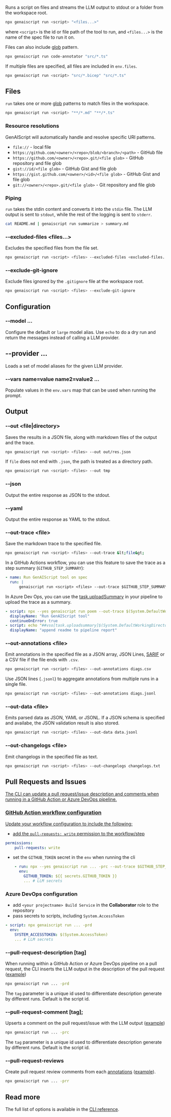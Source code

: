 Runs a script on files and streams the LLM output to stdout or a folder from the workspace root.

```bash
npx genaiscript run <script> "<files...>"
```

where `<script>` is the id or file path of the tool to run, and `<files...>` is the name of the spec file to run it on.

Files can also include [glob](<https://en.wikipedia.org/wiki/Glob_(programming)>) pattern.

```sh
npx genaiscript run code-annotator "src/*.ts"
```

If multiple files are specified, all files are included in `env.files`.

```sh
npx genaiscript run <script> "src/*.bicep" "src/*.ts"
```

## Files

`run` takes one or more [glob](<https://en.wikipedia.org/wiki/Glob_(programming)>) patterns to match files in the workspace.

```bash
npx genaiscript run <script> "**/*.md" "**/*.ts"
```

### Resource resolutions

GenAIScript will automatically handle and resolve specific URI patterns.

- `file://` - local file
- `https://github.com/<owner>/<repo>/blob/<branch>/<path>` - GitHub file
- `https://github.com/<owner>/<repo>.git/<file glob>` - GitHub repository and file glob
- `gist://id/<file glob>` - GitHub Gist and file glob
- `https://gist.github.com/<owner>/<id>/<file glob>` - GitHub Gist and file glob
- `git://<owner>/<repo>.git/<file glob>` - Git repository and file glob

### Piping

`run` takes the stdin content and converts it into the `stdin` file.
The LLM output is sent to `stdout`, while the rest of the logging is sent to `stderr`.

```bash
cat README.md | genaiscript run summarize > summary.md
```

### --excluded-files &lt;files...&gt;

Excludes the specified files from the file set.

```sh "--excluded-files <excluded-files...>"
npx genaiscript run <script> <files> --excluded-files <excluded-files...>
```

### --exclude-git-ignore

Exclude files ignored by the `.gitignore` file at the workspace root.

```sh "--exclude-git-ignore"
npx genaiscript run <script> <files> --exclude-git-ignore
```

## Configuration

### --model ...

Configure the default or `large` model alias. Use `echo` to do a dry run and return the messages instead of calling a LLM provider.

## --provider ...

Loads a set of model aliases for the given LLM provider.

### --vars name=value name2=value2 ...

Populate values in the `env.vars` map that can be used when running the prompt.

## Output

### --out &lt;file|directory&gt;

Saves the results in a JSON file, along with markdown files of the output and the trace.

```sh "--out tmp"
npx genaiscript run <script> <files> --out out/res.json
```

If `file` does not end with `.json`, the path is treated as a directory path.

```sh "--out tmp"
npx genaiscript run <script> <files> --out tmp
```

### --json

Output the entire response as JSON to the stdout.

### --yaml

Output the entire response as YAML to the stdout.

### --out-trace &lt;file&gt;

Save the markdown trace to the specified file.

```sh wrap
npx genaiscript run <script> <files> --out-trace &lt;file&gt;
```

In a GitHub Actions workflow, you can use this feature to save the trace as a step summary (`GITHUB_STEP_SUMMARY`):

```yaml title=".github/workflows/genaiscript.yml" wrap
- name: Run GenAIScript tool on spec
  run: |
      genaiscript run <script> <files> --out-trace $GITHUB_STEP_SUMMARY
```

In Azure Dev Ops, you can use the [task.uploadSummary](https://learn.microsoft.com/en-us/azure/devops/pipelines/scripts/logging-commands?view=azure-devops&tabs=bash#uploadsummary-add-some-markdown-content-to-the-build-summary)
in your pipeline to upload the trace as a summary.

```yaml title="genaiscript.pipeline.yml" "##vso[task.uploadsummary]" wrap
- script: npx --yes genaiscript run poem --out-trace $(System.DefaultWorkingDirectory)/trace.md
  displayName: "Run GenAIScript tool"
  continueOnError: true
- script: echo "##vso[task.uploadsummary]$(System.DefaultWorkingDirectory)/trace.md"
  displayName: "append readme to pipeline report"
```

### --out-annotations &lt;file&gt;

Emit annotations in the specified file as a JSON array, JSON Lines, [SARIF](https://sarifweb.azurewebsites.net/) or a CSV file if the file ends with `.csv`.

```sh wrap
npx genaiscript run <script> <files> --out-annotations diags.csv
```

Use JSON lines (`.jsonl`) to aggregate annotations from multiple runs in a single file.

```sh wrap
npx genaiscript run <script> <files> --out-annotations diags.jsonl
```

### --out-data &lt;file&gt;

Emits parsed data as JSON, YAML or JSONL. If a JSON schema is specified
and availabe, the JSON validation result is also stored.

```sh
npx genaiscript run <script> <files> --out-data data.jsonl
```

### --out-changelogs &lt;file&gt;

Emit changelogs in the specified file as text.

```sh
npx genaiscript run <script> <files> --out-changelogs changelogs.txt
```

## Pull Requests and Issues <a href="" id="pull-requests" />

The CLI can update a pull request/issue description and comments when running in a GitHub Action or Azure DevOps pipeline.

### GitHub Action workflow configuration

Update your workflow configuration to include the following:

- add the `pull-requests: write` permission to the workflow/step

```yaml
permissions:
    pull-requests: write
```

- set the `GITHUB_TOKEN` secret in the `env` when running the cli

```yaml
    - run: npx --yes genaiscript run ... -prc --out-trace $GITHUB_STEP_SUMMARY
      env:
        GITHUB_TOKEN: ${{ secrets.GITHUB_TOKEN }}
        ... # LLM secrets
```

### Azure DevOps configuration

- add `<your projectname> Build Service` in the **Collaborator** role to the repository
- pass secrets to scripts, including `System.AccessToken`

```yaml
- script: npx genaiscript run ... -prd
  env:
    SYSTEM_ACCESSTOKEN: $(System.AccessToken)
    ... # LLM secrets
```

### --pull-request-description \[tag\]

When running within a GitHub Action or Azure DevOps pipeline on a pull request,
the CLI inserts the LLM output in the description of the pull request ([example](https://github.com/microsoft/genaiscript/pull/564))

```sh
npx genaiscript run ... -prd
```

The `tag` parameter is a unique id used to differentiate description generate by different runs. Default is the script id.

### --pull-request-comment \[tag\];

Upserts a comment on the pull request/issue with the LLM output ([example](https://github.com/microsoft/genaiscript/pull/564#issuecomment-2200474305))

```sh
npx genaiscript run ... -prc
```

The `tag` parameter is a unique id used to differentiate description generate by different runs. Default is the script id.

### --pull-request-reviews

Create pull request review comments from each [annotations](/genaiscript/reference/scripts/annotations)
([example](https://github.com/microsoft/genaiscript/pull/564#pullrequestreview-2151692644)).

```sh
npx genaiscript run ... -prr
```

## Read more

The full list of options is available in the [CLI reference](/genaiscript/reference/cli/commands#run).